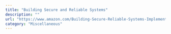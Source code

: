 ```yaml
---
title: "Building Secure and Reliable Systems"
description: ""
url: "https://www.amazon.com/Building-Secure-Reliable-Systems-Implementing/dp/1492083127"
category: "Miscellaneous"
---
```

